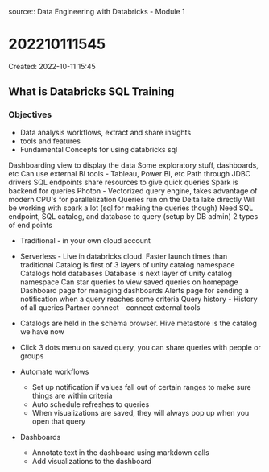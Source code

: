 source:: Data Engineering with Databricks - Module 1
# 202210111545
Created: 2022-10-11 15:45

## What is Databricks SQL Training

### Objectives
- Data analysis workflows, extract and share insights
- tools and features
- Fundamental Concepts for using databricks sql

Dashboarding view to display the data
Some exploratory stuff, dashboards, etc
Can use external BI tools - Tableau, Power BI, etc
Path through JDBC drivers
SQL endpoints share resources to give quick queries
Spark is backend for queries
Photon - Vectorized query engine, takes advantage of modern CPU's for parallelization
Queries run on the Delta lake directly
Will be working with spark a lot (sql for making the queries though)
Need SQL endpoint, SQL catalog, and database to query (setup by DB admin)
2 types of end points
- Traditional - in your own cloud account
- Serverless - Live in databricks cloud. Faster launch times than traditional
Catalog is first of 3 layers of unity catalog namespace
	Catalogs hold databases
Database is next layer of unity catalog namespace
Can star queries to view saved queries on homepage
Dashboard page for managing dashboards
Alerts page for sending a notification when a query reaches some criteria
Query history - History of all queries
Partner connect - connect external tools

- Catalogs are held in the schema browser. Hive metastore is the catalog we have now
- Click 3 dots menu on saved query, you can share queries with people or groups

- Automate workflows
	- Set up notification if values fall out of certain ranges to make sure things are within criteria
	- Auto schedule refreshes to queries
	- When visualizations are saved, they will always pop up when you open that query
- Dashboards
	- Annotate text in the dashboard using markdown calls
	- Add visualizations to the dashboard
